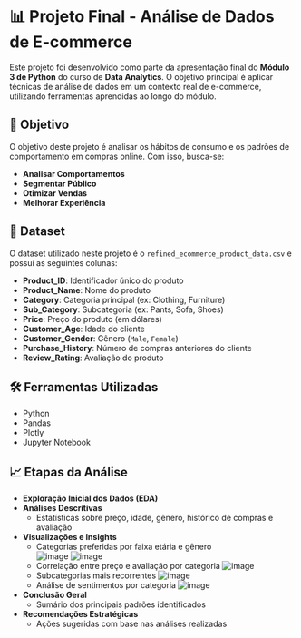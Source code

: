 # 📊 Projeto Final - Análise de Dados de E-commerce

Este projeto foi desenvolvido como parte da apresentação final do **Módulo 3 de Python** do curso de **Data Analytics**. O objetivo principal é aplicar técnicas de análise de dados em um contexto real de e-commerce, utilizando ferramentas aprendidas ao longo do módulo.

## 🧠 Objetivo

O objetivo deste projeto é analisar os hábitos de consumo e os padrões de comportamento em compras online. Com isso, busca-se:

- **Analisar Comportamentos**
- **Segmentar Público**
- **Otimizar Vendas**
- **Melhorar Experiência**

## 📁 Dataset

O dataset utilizado neste projeto é o `refined_ecommerce_product_data.csv` e possui as seguintes colunas:

- **Product_ID**: Identificador único do produto  
- **Product_Name**: Nome do produto  
- **Category**: Categoria principal (ex: Clothing, Furniture)  
- **Sub_Category**: Subcategoria (ex: Pants, Sofa, Shoes)  
- **Price**: Preço do produto (em dólares)  
- **Customer_Age**: Idade do cliente  
- **Customer_Gender**: Gênero (`Male`, `Female`)  
- **Purchase_History**: Número de compras anteriores do cliente  
- **Review_Rating**: Avaliação do produto  

## 🛠️ Ferramentas Utilizadas

- Python  
- Pandas  
- Plotly  
- Jupyter Notebook  

## 📈 Etapas da Análise

- **Exploração Inicial dos Dados (EDA)**
- **Análises Descritivas**
  - Estatísticas sobre preço, idade, gênero, histórico de compras e avaliação
- **Visualizações e Insights**
  - Categorias preferidas por faixa etária e gênero  
![image](https://github.com/user-attachments/assets/0437c359-bb29-4c28-ada1-e491075f00e3)
![image](https://github.com/user-attachments/assets/ae6dbca3-899d-456c-9306-b297d0742af3)
  - Correlação entre preço e avaliação por categoria
  ![image](https://github.com/user-attachments/assets/efe1293a-0fc2-4e8f-b006-2c2ebfc02ca0)
  - Subcategorias mais recorrentes
  ![image](https://github.com/user-attachments/assets/8a52c237-5d21-4c83-92b2-426cd8fea178)
  - Análise de sentimentos por categoria
  ![image](https://github.com/user-attachments/assets/a3ddcd2e-9de8-4557-ba86-1801251c87cc)
- **Conclusão Geral**
  - Sumário dos principais padrões identificados
- **Recomendações Estratégicas**
  - Ações sugeridas com base nas análises realizadas
